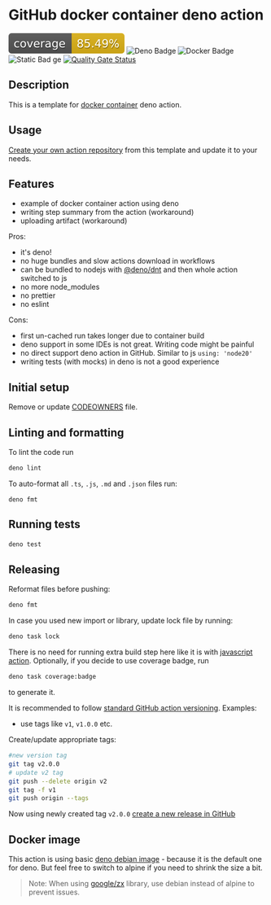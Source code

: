 # GitHub docker container deno action

![Action coverage](coverage.svg)
![Deno Badge](https://img.shields.io/badge/deno-%5E1.4.4-black)
![Docker Badge](https://img.shields.io/badge/docker-%5E26.1.1-blue)
![Static Bad ge](https://img.shields.io/badge/@actions%2Fcore-%5E1.10.1-green?logo=npm)
[![Quality Gate Status](https://sonarcloud.io/api/project_badges/measure?project=roamingowl_github-action-docker-deno-template&metric=alert_status)](https://sonarcloud.io/summary/new_code?id=roamingowl_github-action-docker-deno-template)

## Description

This is a template for
[docker container](https://docs.github.com/en/actions/creating-actions/about-custom-actions)
deno action.

## Usage

[Create your own action repository](https://docs.github.com/en/repositories/creating-and-managing-repositories/creating-a-repository-from-a-template#creating-a-repository-from-a-template)
from this template and update it to your needs.

## Features

- example of docker container action using deno
- writing step summary from the action (workaround)
- uploading artifact (workaround)

Pros:

- it's deno!
- no huge bundles and slow actions download in workflows
- can be bundled to nodejs with [@deno/dnt](https://github.com/denoland/dnt) and
  then whole action switched to js
- no more node_modules
- no prettier
- no eslint

Cons:

- first un-cached run takes longer due to container build
- deno support in some IDEs is not great. Writing code might be painful
- no direct support deno action in GitHub. Similar to js `using: 'node20'`
- writing tests (with mocks) in deno is not a good experience

## Initial setup

Remove or update [CODEOWNERS](./CODEOWNERS) file.

## Linting and formatting

To lint the code run

```bash
deno lint
```

To auto-format all `.ts`, `.js`, `.md` and `.json` files run:

```angular2html
deno fmt
```

## Running tests

```bash
deno test
```

## Releasing

Reformat files before pushing:

```bash
deno fmt
```

In case you used new import or library, update lock file by running:

```bash
deno task lock
```

There is no need for running extra build step here like it is with
[javascript action](https://docs.github.com/en/actions/creating-actions/creating-a-javascript-action).
Optionally, if you decide to use coverage badge, run

```bash
deno task coverage:badge
```

to generate it.

It is recommended to follow
[standard GitHub action versioning](https://github.com/actions/toolkit/blob/main/docs/action-versioning.md).
Examples:

- use tags like `v1`, `v1.0.0` etc.

Create/update appropriate tags:

```bash
#new version tag
git tag v2.0.0
# update v2 tag
git push --delete origin v2
git tag -f v1
git push origin --tags
```

Now using newly created tag `v2.0.0`
[create a new release in GitHub](https://docs.github.com/en/repositories/releasing-projects-on-github/managing-releases-in-a-repository#creating-a-release)

## Docker image

This action is using basic
[deno debian image](https://hub.docker.com/r/denoland/deno) - because it is the
default one for deno. But feel free to switch to alpine if you need to shrink
the size a bit.

> Note: When using [google/zx](https://github.com/google/zx) library, use debian
> instead of alpine to prevent issues.
